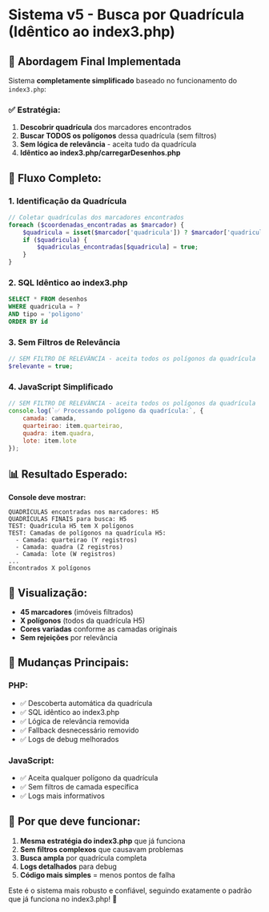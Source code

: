 # Sistema v5 - Busca por Quadrícula (Idêntico ao index3.php)

## 🎯 **Abordagem Final Implementada**

Sistema **completamente simplificado** baseado no funcionamento do `index3.php`:

### ✅ **Estratégia:**
1. **Descobrir quadrícula** dos marcadores encontrados
2. **Buscar TODOS os polígonos** dessa quadrícula (sem filtros)
3. **Sem lógica de relevância** - aceita tudo da quadrícula
4. **Idêntico ao index3.php/carregarDesenhos.php**

## 🔄 **Fluxo Completo:**

### 1. **Identificação da Quadrícula**
```php
// Coletar quadrículas dos marcadores encontrados
foreach ($coordenadas_encontradas as $marcador) {
    $quadricula = isset($marcador['quadricula']) ? $marcador['quadricula'] : null;
    if ($quadricula) {
        $quadriculas_encontradas[$quadricula] = true;
    }
}
```

### 2. **SQL Idêntico ao index3.php**
```sql
SELECT * FROM desenhos 
WHERE quadricula = ?
AND tipo = 'poligono'
ORDER BY id
```

### 3. **Sem Filtros de Relevância**
```php
// SEM FILTRO DE RELEVÂNCIA - aceita todos os polígonos da quadrícula
$relevante = true;
```

### 4. **JavaScript Simplificado**
```javascript
// SEM FILTRO DE RELEVÂNCIA - aceita todos os polígonos da quadrícula
console.log(`✅ Processando polígono da quadrícula:`, {
    camada: camada,
    quarteirao: item.quarteirao,
    quadra: item.quadra,
    lote: item.lote
});
```

## 📊 **Resultado Esperado:**

**Console deve mostrar:**
```
QUADRÍCULAS encontradas nos marcadores: H5
QUADRÍCULAS FINAIS para busca: H5
TEST: Quadrícula H5 tem X polígonos
TEST: Camadas de polígonos na quadrícula H5:
  - Camada: quarteirao (Y registros)
  - Camada: quadra (Z registros)
  - Camada: lote (W registros)
...
Encontrados X polígonos
```

## 🎨 **Visualização:**
- **45 marcadores** (imóveis filtrados)
- **X polígonos** (todos da quadrícula H5)
- **Cores variadas** conforme as camadas originais
- **Sem rejeições** por relevância

## 🔧 **Mudanças Principais:**

### **PHP:**
- ✅ Descoberta automática da quadrícula
- ✅ SQL idêntico ao index3.php
- ✅ Lógica de relevância removida
- ✅ Fallback desnecessário removido
- ✅ Logs de debug melhorados

### **JavaScript:**
- ✅ Aceita qualquer polígono da quadrícula
- ✅ Sem filtros de camada específica
- ✅ Logs mais informativos

## 🎯 **Por que deve funcionar:**

1. **Mesma estratégia do index3.php** que já funciona
2. **Sem filtros complexos** que causavam problemas
3. **Busca ampla** por quadrícula completa
4. **Logs detalhados** para debug
5. **Código mais simples** = menos pontos de falha

Este é o sistema mais robusto e confiável, seguindo exatamente o padrão que já funciona no index3.php! 🚀
